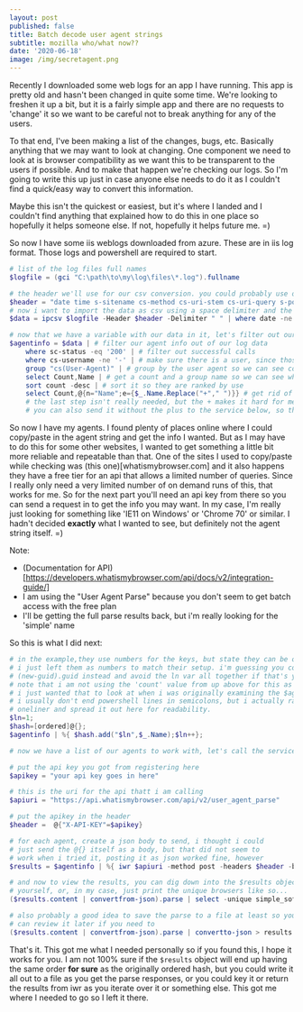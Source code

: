 ```yaml
---
layout: post
published: false
title: Batch decode user agent strings
subtitle: mozilla who/what now??
date: '2020-06-18'
image: /img/secretagent.png
---
```

Recently I downloaded some web logs for an app I have running. This app is pretty old and hasn't been changed in quite some time. We're looking to freshen it up a bit, but it is a fairly simple app and there are no requests to 'change' it so we want to be careful not to break anything for any of the users.

To that end, I've been making a list of the changes, bugs, etc. Basically anything that we may want to look at changing. One component we need to look at is browser compatibility as we want this to be transparent to the users if possible. And to make that happen we're checking our logs. So I'm going to write this up just in case anyone else needs to do it as I couldn't find a quick/easy way to convert this information.

Maybe this isn't the quickest or easiest, but it's where I landed and I couldn't find anything that explained how to do this in one place so hopefully it helps someone else. If not, hopefully it helps future me. =)

So now I have some iis weblogs downloaded from azure. These are in iis log format. Those logs and powershell are required to start. 

``` PowerShell
# list of the log files full names
$logfile = (gci "C:\path\to\my\log\files\*.log").fullname

# the header we'll use for our csv conversion. you could probably use other methods, but this is how I usually do it and it works fine. the headers you use may vary, you should be able to find it in your file and just copy/paste it like this and split it by space like below
$header = "date time s-sitename cs-method cs-uri-stem cs-uri-query s-port cs-username c-ip cs(User-Agent) cs(Cookie) cs(Referer) cs-host sc-status sc-substatus sc-win32-status sc-bytes cs-bytes time-taken" -split " "
# now i want to import the data as csv using a space delimiter and the header above, in the case of merged files (which i have had in the past where i just echoed a bunch of files together), and to avoid the header rows unless you want to skip them, i add this where clause
$data = ipcsv $logfile -Header $header -Delimiter " " | where date -ne "#Fields:"

# now that we have a variable with our data in it, let's filter out our user agents
$agentinfo = $data | # filter our agent info out of our log data
    where sc-status -eq '200' | # filter out successful calls
    where cs-username -ne '-' | # make sure there is a user, since those are the browswers we care about
    group "cs(User-Agent)" | # group by the user agent so we can see counts for these browswers
    select Count,Name | # get a count and a group name so we can see which are most impoortant
    sort count -desc | # sort it so they are ranked by use
    select Count,@{n="Name";e={$_.Name.Replace("+"," ")}} # get rid of the + signs in the useragent
    # the last step isn't really needed, but the + makes it hard for me to eyeball it, so i replace it
    # you can also send it without the plus to the service below, so that's how i do it
```

So now I have my agents. I found plenty of places online where I could copy/paste in the agent string and get the info I wanted. But as I may have to do this for some other websites, I wanted to get something a little bit more reliable and repeatable than that. One of the sites I used to copy/paste while checking was (this one)[whatismybrowser.com] and it also happens they have a free tier for an api that allows a limited number of queries. Since I really only need a very limited number of on demand runs of this, that works for me. So for the next part you'll need an api key from there so you can send a request in to get the info you may want. In my case, I'm really just looking for something like 'IE11 on Windows' or 'Chrome 70' or similar. I hadn't decided __exactly__ what I wanted to see, but definitely not the agent string itself. =)

Note:
- (Documentation for API)[https://developers.whatismybrowser.com/api/docs/v2/integration-guide/]
- I am using the "User Agent Parse" because you don't seem to get batch access with the free plan
- I'll be getting the full parse results back, but i'm really looking for the 'simple' name

So this is what I did next:

``` PowerShell
# in the example,they use numbers for the keys, but state they can be other things.
# i just left them as numbers to match their setup. i'm guessing you could use 
# (new-guid).guid instead and avoid the ln var all together if that's your thing.
# note that i am not using the 'count' value from up above for this as it's not needed
# i just wanted that to look at when i was originally examining the $agentinfo results
# i usually don't end powershell lines in semicolons, but i actually ran this as a
# oneliner and spread it out here for readability.
$ln=1; 
$hash=[ordered]@{};
$agentinfo | %{ $hash.add("$ln",$_.Name);$ln++};

# now we have a list of our agents to work with, let's call the service

# put the api key you got from registering here
$apikey = "your api key goes in here"

# this is the uri for the api thatt i am calling
$apiuri = "https://api.whatismybrowser.com/api/v2/user_agent_parse"

# put the apikey in the header
$header =  @{"X-API-KEY"=$apikey}

# for each agent, create a json body to send, i thought i could
# just send the @{} itself as a body, but that did not seem to
# work when i tried it, posting it as json worked fine, however
$results = $agentinfo | %{ iwr $apiuri -method post -headers $header -body (@{"user_agent"=$_.name} |convertto-json) }

# and now to view the results, you can dig down into the $results object
# yourself, or, in my case, just print the unique browsers like so...
($results.content | convertfrom-json).parse | select -unique simple_software_string

# also probably a good idea to save the parse to a file at least so you
# can review it later if you need to
($results.content | convertfrom-json).parse | convertto-json > results.json
```

That's it. This got me what I needed personally so if you found this, I hope it works for you. I am not 100% sure if the `$results` object will end up having the same order **for sure** as the originally ordered hash, but you could write it all out to a file as you get the parse responses, or you could key it or return the results from iwr as you iterate over it or something else. This got me where I needed to go so I left it there.